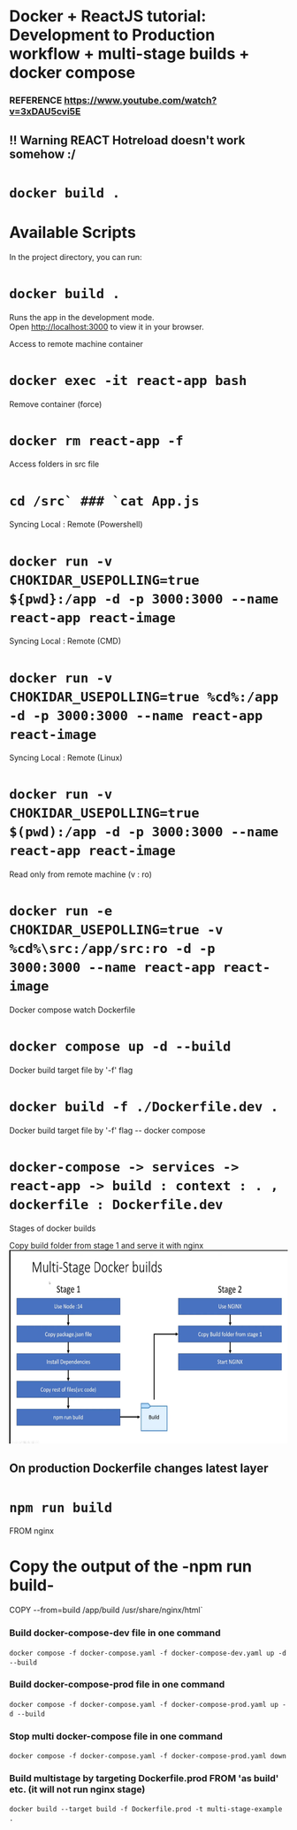 # Docker + ReactJS tutorial: Development to Production workflow + multi-stage builds + docker compose

### REFERENCE <a target="_blank" href="https://www.youtube.com/watch?v=3xDAU5cvi5E">https://www.youtube.com/watch?v=3xDAU5cvi5E</a>
## !! Warning REACT Hotreload doesn't work somehow :/



# ```docker build .```
# Available Scripts

In the project directory, you can run:

# ```docker build .```

Runs the app in the development mode.\
Open [http://localhost:3000](http://localhost:3000) to view it in your browser.

Access to remote machine container
# ```docker exec -it react-app bash```

Remove container (force)
# ```docker rm react-app -f```

Access folders in src file
# ```cd /src` ### `cat App.js```

Syncing Local : Remote (Powershell)

# ```docker run -v CHOKIDAR_USEPOLLING=true ${pwd}:/app -d -p 3000:3000 --name react-app react-image```

Syncing Local : Remote (CMD)

# `docker run -v CHOKIDAR_USEPOLLING=true %cd%:/app -d -p 3000:3000 --name react-app react-image`

Syncing Local : Remote (Linux)

# ```docker run -v CHOKIDAR_USEPOLLING=true $(pwd):/app -d -p 3000:3000 --name react-app react-image```


Read only from remote machine (v : ro)

# ```docker run -e CHOKIDAR_USEPOLLING=true -v %cd%\src:/app/src:ro -d -p 3000:3000 --name react-app react-image```


Docker compose watch Dockerfile

# ```docker compose up -d --build```

Docker build target file by '-f' flag

# ```docker build -f ./Dockerfile.dev .```

Docker build target file by '-f' flag -- docker compose

# ```docker-compose -> services -> react-app -> build : context : . , dockerfile : Dockerfile.dev```

Stages of docker builds

Copy build folder from stage 1 and serve it with nginx 
<img src="./public/docker-react-stages.png" width="700" height="350" />

## On production Dockerfile changes latest layer

# ```npm run build```

FROM nginx

# Copy the output of the -npm run build-
COPY --from=build /app/build /usr/share/nginx/html`

### Build docker-compose-dev file in one command
```docker compose -f docker-compose.yaml -f docker-compose-dev.yaml up -d --build```


### Build docker-compose-prod file in one command
```docker compose -f docker-compose.yaml -f docker-compose-prod.yaml up -d --build```

### Stop multi docker-compose file in one command
```docker compose -f docker-compose.yaml -f docker-compose-prod.yaml down```

### Build multistage by targeting Dockerfile.prod FROM 'as build' etc. (it will not run nginx stage)
```docker build --target build -f Dockerfile.prod -t multi-stage-example .```